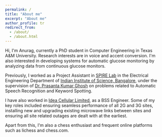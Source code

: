 ```yaml
---
permalink: /
title: "About me"
excerpt: "About me"
author_profile: tr
redirect_from: 
  - /about/
  - /about.html
---
```


Hi, I'm Anurag, currently a PhD student in Computer Engineering in Texas A&M University. Research interests are in
voice and accent conversion. I'm also interested in developing systems for automatic glucose monitoring by analyzing data from continuous glucose monitors.

Previously, I worked as a Project Assistant in [SPIRE Lab](http://spire.ee.iisc.ac.in/) in the Electrical Engineering Department of [Indian Institute of Science, Bangalore](http://iisc.ac.in/), under the supervision of [Dr. Prasanta Kumar Ghosh](http://www.ee.iisc.ac.in/people/faculty/prasantg/) on problems related to Automatic Speech Recognition and Keyword Spotting. 

I have also worked in [Idea Cellular Limited](http://www.ideacellular.com/), as a BSS Engineer. Some of my key roles included 
ensuring seamless performance of all 2G and 3G sites, installing new and upgrading existing microwave links between sites and ensuring all site related outages are dealt with at the earliest.

Apart from this, I'm also a chess enthusiast and frequent online platforms such as lichess and chess.com. 
